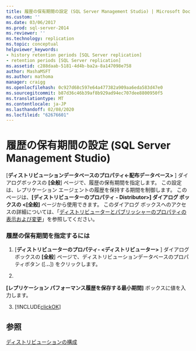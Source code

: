 ```yaml
---
title: 履歴の保有期間の設定 (SQL Server Management Studio) | Microsoft Docs
ms.custom: ''
ms.date: 03/06/2017
ms.prod: sql-server-2014
ms.reviewer: ''
ms.technology: replication
ms.topic: conceptual
helpviewer_keywords:
- history retention periods [SQL Server replication]
- retention periods [SQL Server replication]
ms.assetid: c288daab-5181-4d4b-ba2a-8a147098e758
author: MashaMSFT
ms.author: mathoma
manager: craigg
ms.openlocfilehash: 0c927d68c597e64a477382a909aa6eda583d47e0
ms.sourcegitcommit: b87d36c46b39af8b929ad94ec707dee8800950f5
ms.translationtype: MT
ms.contentlocale: ja-JP
ms.lasthandoff: 02/08/2020
ms.locfileid: "62676601"
---
```

# <a name="set-the-history-retention-period-sql-server-management-studio"></a>履歴の保有期間の設定 (SQL Server Management Studio)
  [**ディストリビューションデータベースのプロパティ\<-配布データベース>** ] ダイアログボックスの **[全般**] ページで、履歴の保有期間を指定します。 この設定は、レプリケーション エージェントの履歴を保持する期間を制御します。 このページは、**[ディストリビューターのプロパティ - **Distributor>]** ダイアログ ボックスの \<[全般]** ページから使用できます。 このダイアログ ボックスへのアクセスの詳細については、「[ディストリビューターとパブリッシャーのプロパティの表示および変更](view-and-modify-distributor-and-publisher-properties.md)」を参照してください。  
  
### <a name="to-specify-the-history-retention-period"></a>履歴の保有期間を指定するには  
  
1.  [**ディストリビューターのプロパティ- \<ディストリビューター>** ] ダイアログボックスの **[全般**] ページで、ディストリビューションデータベースのプロパティボタン ([.**..**]) をクリックします。  
  
2.  
  **[レプリケーション パフォーマンス履歴を保存する最小期間]** ボックスに値を入力します。  
  
3.  [!INCLUDE[clickOK](../../includes/clickok-md.md)]  
  
## <a name="see-also"></a>参照  
 [ディストリビューションの構成](configure-distribution.md)  
  
  
